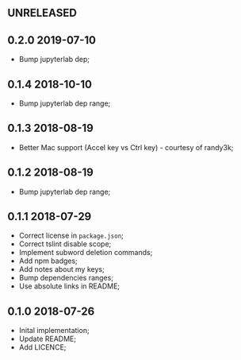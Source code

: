 UNRELEASED
----------

0.2.0 2019-07-10
----------------

* Bump jupyterlab dep;


0.1.4 2018-10-10
----------------

* Bump jupyterlab dep range;

0.1.3 2018-08-19
----------------

* Better Mac support (Accel key vs Ctrl key) - courtesy of randy3k;

0.1.2 2018-08-19
----------------

* Bump jupyterlab dep range;

0.1.1 2018-07-29
----------------

* Correct license in `package.json`;
* Correct tslint disable scope;
* Implement subword deletion commands;
* Add npm badges;
* Add notes about my keys;
* Bump dependencies ranges;
* Use absolute links in README;

0.1.0 2018-07-26
----------------

* Inital implementation;
* Update README;
* Add LICENCE;
